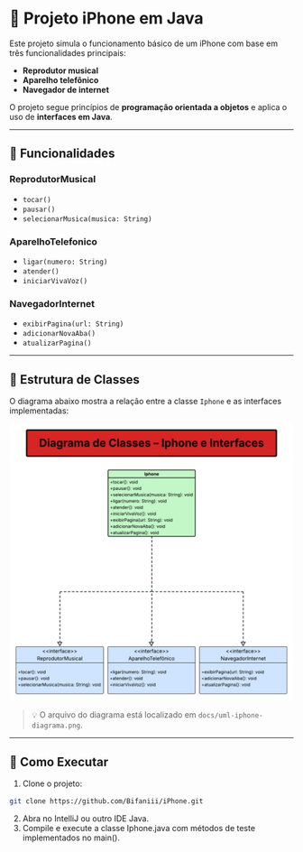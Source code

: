 # 📱 Projeto iPhone em Java

Este projeto simula o funcionamento básico de um iPhone com base em três funcionalidades principais:
- **Reprodutor musical**
- **Aparelho telefônico**
- **Navegador de internet**

O projeto segue princípios de **programação orientada a objetos** e aplica o uso de **interfaces em Java**.

---

## 🔧 Funcionalidades

### ReprodutorMusical
- `tocar()`
- `pausar()`
- `selecionarMusica(musica: String)`

### AparelhoTelefonico
- `ligar(numero: String)`
- `atender()`
- `iniciarVivaVoz()`

### NavegadorInternet
- `exibirPagina(url: String)`
- `adicionarNovaAba()`
- `atualizarPagina()`

---

## 🧩 Estrutura de Classes

O diagrama abaixo mostra a relação entre a classe `Iphone` e as interfaces implementadas:

![Diagrama UML](docs/uml-iphone-diagrama.png)

> 💡 O arquivo do diagrama está localizado em `docs/uml-iphone-diagrama.png`.

---

## 🚀 Como Executar

1. Clone o projeto:
```bash
git clone https://github.com/Bifaniii/iPhone.git
```
2. Abra no IntelliJ ou outro IDE Java.
3. Compile e execute a classe Iphone.java com métodos de teste implementados no main().
